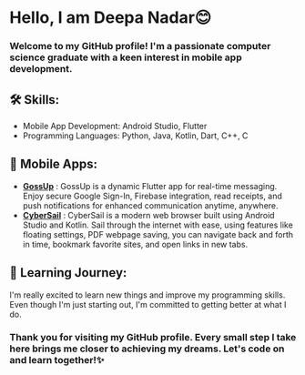 # Hello, I am Deepa Nadar😊
### Welcome to my GitHub profile! I'm a passionate computer science graduate with a keen interest in mobile app development.
## 🛠️ Skills:
- Mobile App Development: Android Studio, Flutter
- Programming Languages: Python, Java, Kotlin, Dart, C++, C
## 📱 Mobile Apps:
- [**GossUp**](https://github.com/DeepaNadar/GossUp) : GossUp is a dynamic Flutter app for real-time messaging. Enjoy secure Google Sign-In, Firebase integration, read receipts, and push notifications for enhanced communication anytime, anywhere.
- [**CyberSail**](https://github.com/DeepaNadar/CyberSail) : CyberSail is a modern web browser built using Android Studio and Kotlin. Sail through the internet with ease, using features like floating settings, PDF webpage saving, you can navigate back and forth in time, bookmark favorite sites, and open links in new tabs.<br/>

## 🌱 Learning Journey:
I'm really excited to learn new things and improve my programming skills. Even though I'm just starting out, I'm committed to getting better at what I do.<br/>

### Thank you for visiting my GitHub profile. Every small step I take here brings me closer to achieving my dreams. Let's code on and learn together!✨
